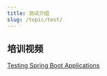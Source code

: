 ```yaml
---
title: 测试介绍
slug: /topic/test/
---
```


## 培训视频

[Testing Spring Boot Applications](https://www.youtube.com/watch?v=Wpz6b8ZEgcU)
